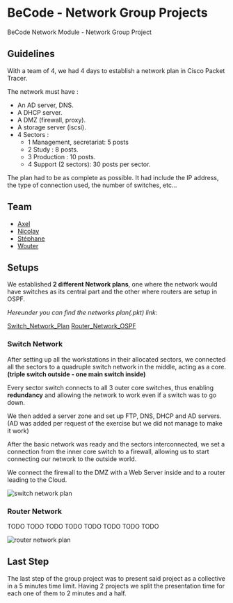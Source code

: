 # BeCode - Network Group Projects

BeCode Network Module - Network Group Project

## Guidelines

With a team of 4, we had 4 days to establish a network plan in Cisco Packet Tracer.

The network must have :
- An AD server, DNS.
- A DHCP server.
- A DMZ (firewall, proxy).
- A storage server (iscsi).
- 4 Sectors :
    - 1 Management, secretariat: 5 posts
    - 2 Study : 8 posts.
    - 3 Production : 10 posts.
    - 4 Support (2 sectors): 30 posts per sector.

The plan had to be as complete as possible. It had include the IP address, the type of connection used, the number of switches, etc...

## Team

- [Axel](https://github.com/Crucius96)
- [Nicolay](https://github.com/yadrychnikovNicolay)
- [Stéphane](https://github.com/RombinatoR)
- [Wouter](https://github.com/Hyamoto)

## Setups

We established **2 different Network plans**, one where the network would have switches as its central part and the other where routers are setup in OSPF.

_Hereunder you can find the networks plan(.pkt) link:_

[Switch_Network_Plan]()
[Router_Network_OSPF]()


### Switch Network

After setting up all the workstations in their allocated sectors, we connected all the sectors to a quadruple switch network in the middle, acting as a core. **(triple switch outside - one main switch inside)**

Every sector switch connects to all 3 outer core switches, thus enabling **redundancy** and allowing the network to work even if a switch was to go down.

We then added a server zone and set up FTP, DNS, DHCP and AD servers. (AD was added per request of the exercise but we did not manage to make it work)

After the basic network was ready and the sectors interconnected, we set a connection from the inner core switch to a firewall, allowing us to start connecting our network to the outside world.

We connect the firewall to the DMZ with a Web Server inside and to a router leading to the Cloud.


![switch network plan](./images/etwork-project-switches.png)

### Router Network

TODO TODO TODO TODO TODO TODO TODO TODO

![router network plan](./images/network-project-routers.png)

## Last Step

The last step of the group project was to present said project as a collective in a 5 minutes time limit. Having 2 projects we split the presentation time for each one of them to 2 minutes and a half.
